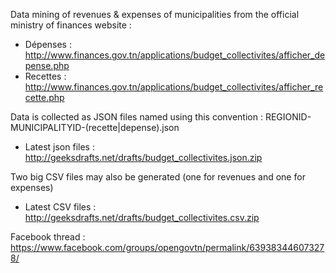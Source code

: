 Data mining of revenues & expenses of municipalities from the official ministry of finances website :

  * Dépenses : http://www.finances.gov.tn/applications/budget_collectivites/afficher_depense.php
  * Recettes : http://www.finances.gov.tn/applications/budget_collectivites/afficher_recette.php

Data is collected as JSON files named using this convention : REGIONID-MUNICIPALITYID-(recette|depense).json
  * Latest json files : http://geeksdrafts.net/drafts/budget_collectivites.json.zip

Two big CSV files may also be generated (one for revenues and one for expenses)
  * Latest CSV files : http://geeksdrafts.net/drafts/budget_collectivites.csv.zip

Facebook thread : https://www.facebook.com/groups/opengovtn/permalink/639383446073278/
